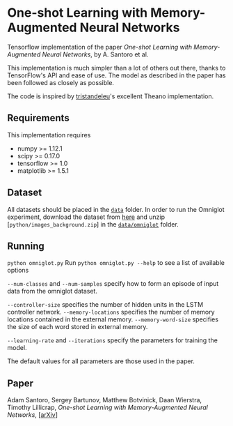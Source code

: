 # One-shot Learning with Memory-Augmented Neural Networks
Tensorflow implementation of the paper *One-shot Learning with Memory-Augmented Neural Networks*, by A. Santoro et al.

This implementation is much simpler than a lot of others out there, thanks to TensorFlow's API and ease of use. The model as described in the paper has been followed as closely as possible.

The code is inspired by [tristandeleu](https://github.com/tristandeleu)'s excellent Theano implementation.

## Requirements
This implementation requires
* numpy >= 1.12.1
* scipy >= 0.17.0
* tensorflow >= 1.0
* matplotlib >= 1.5.1

## Dataset
All datasets should be placed in the [`data`](data) folder.
In order to run the Omniglot experiment, download the dataset from [here](https://github.com/brendenlake/omniglot) and unzip [`python/images_background.zip`] in the [`data/omniglot`](data/omniglot) folder.

## Running
`python omniglot.py`
Run `python omniglot.py --help` to see a list of available options

`--num-classes` and `--num-samples` specify how to form an episode of input data from the omniglot dataset.

`--controller-size` specifies the number of hidden units in the LSTM controller network.
`--memory-locations` specifies the number of memory locations contained in the external memory.
`--memory-word-size` specifies the size of each word stored in external memory.

`--learning-rate` and `--iterations` specify the parameters for training the model.

The default values for all parameters are those used in the paper.


## Paper
Adam Santoro, Sergey Bartunov, Matthew Botvinick, Daan Wierstra, Timothy Lillicrap, *One-shot Learning with Memory-Augmented Neural Networks*, [[arXiv](http://arxiv.org/abs/1605.06065)]
